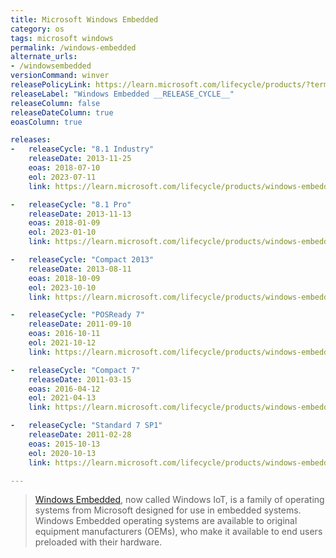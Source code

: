```yaml
---
title: Microsoft Windows Embedded
category: os
tags: microsoft windows
permalink: /windows-embedded
alternate_urls:
- /windowsembedded
versionCommand: winver
releasePolicyLink: https://learn.microsoft.com/lifecycle/products/?terms=Windows%20Embedded
releaseLabel: "Windows Embedded __RELEASE_CYCLE__"
releaseColumn: false
releaseDateColumn: true
eoasColumn: true

releases:
-   releaseCycle: "8.1 Industry"
    releaseDate: 2013-11-25
    eoas: 2018-07-10
    eol: 2023-07-11
    link: https://learn.microsoft.com/lifecycle/products/windows-embedded-81-industry

-   releaseCycle: "8.1 Pro"
    releaseDate: 2013-11-13
    eoas: 2018-01-09
    eol: 2023-01-10
    link: https://learn.microsoft.com/lifecycle/products/windows-embedded-81-pro

-   releaseCycle: "Compact 2013"
    releaseDate: 2013-08-11
    eoas: 2018-10-09
    eol: 2023-10-10
    link: https://learn.microsoft.com/lifecycle/products/windows-embedded-compact-2013

-   releaseCycle: "POSReady 7"
    releaseDate: 2011-09-10
    eoas: 2016-10-11
    eol: 2021-10-12
    link: https://learn.microsoft.com/lifecycle/products/windows-embedded-posready-7

-   releaseCycle: "Compact 7"
    releaseDate: 2011-03-15
    eoas: 2016-04-12
    eol: 2021-04-13
    link: https://learn.microsoft.com/lifecycle/products/windows-embedded-compact-7

-   releaseCycle: "Standard 7 SP1"
    releaseDate: 2011-02-28
    eoas: 2015-10-13
    eol: 2020-10-13
    link: https://learn.microsoft.com/lifecycle/products/windows-embedded-standard-7

---
```


> [Windows Embedded](https://developer.microsoft.com/windows/iot/), now called Windows IoT, is a
> family of operating systems from Microsoft designed for use in embedded systems. Windows Embedded
> operating systems are available to original equipment manufacturers (OEMs), who make it available
> to end users preloaded with their hardware.
